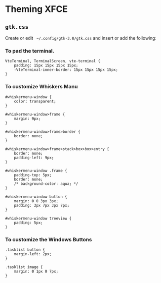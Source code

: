 # Theming XFCE

## `gtk.css`

Create or edit ` ~/.config/gtk-3.0/gtk.css` and insert or add the following:

### To pad the terminal.
```
VteTerminal, TerminalScreen, vte-terminal { 
    padding: 15px 15px 15px 15px; 
    -VteTerminal-inner-border: 15px 15px 15px 15px; 
}
```

### To customize Whiskers Manu
```
#whiskermenu-window { 
    color: transparent; 
}

#whiskermenu-window>frame {
    margin: 9px;
}

#whiskermenu-window>frame>border {
    border: none;
}

#whiskermenu-window>frame>stack>box>box>entry {
    border: none;
    padding-left: 9px;
}

#whiskermenu-window .frame { 
    padding-top: 5px;
    border: none;
    /* background-color: aqua; */
}

#whiskermenu-window button {
    margin: 0 0 3px 3px;
    padding: 3px 7px 3px 7px;
}

#whiskermenu-window treeview {
    padding: 5px;
}
```

### To customize the Windows Buttons
```
.tasklist button {
    margin-left: 2px;
}

.tasklist image { 
    margin: 0 1px 0 7px;
}

```
